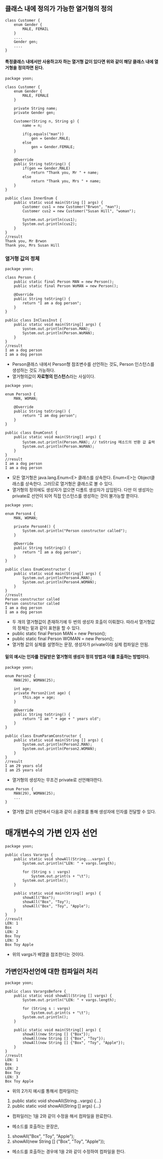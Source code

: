 ## 클래스 내에 정의가 가능한 열거형의 정의

```
class Customer {
	enum Gender {
    	MALE, FEMAIL
    }
    ....
    Gender gen;
    ....
}
```

#### 특정클래스 내에서만 사용하고자 하는 열거형 값이 있다면 위와 같이 해당 클래스 내에 열거형을 정의하면 된다.

```
package yoon;

class Customer {
    enum Gender {
        MALE, FEMALE
    }

    private String name;
    private Gender gen;

    Customer(String n, String g) {
        name = n;

        if(g.equals("man"))
            gen = Gender.MALE;
        else
            gen = Gender.FEMALE;
    }

    @Override
    public String toString() {
        if(gen == Gender.MALE)
            return "Thank you, Mr " + name;
        else
            return "Thank you, Mrs " + name;
    }
}

public class InnerEnum {
    public static void main(String [] args) {
        Customer cus1 = new Customer("Brwon", "man");
        Customer cus2 = new Customer("Susan Hill", "woman");

        System.out.println(cus1);
        System.out.println(cus2);
    }
}
//result
Thank you, Mr Brwon
Thank you, Mrs Susan Hill
```

### 열거형 값의 정체

```
package yoon;

class Person {
    public static final Person MAN = new Person();
    public static final Person WoMAN = new Person();

    @Override
    public String toString() {
        return "I am a dog person";
    }
}

public class InClassInst {
    public static void main(String[] args) {
        System.out.println(Person.MAN);
        System.out.println(Person.WoMAN);
    }
}
//result
I am a dog person
I am a dog person
```
- Person클래스 내에서 Person형 참조변수를 선언하는 것도, Person 인스턴스를 생성하는 것도 가능하다.
- 열거형의값이 **자료형의 인스턴스**라는 사실이다.

```
package yoon;

enum Person3 {
    MAN, WOMAN;

    @Override
    public String toString() {
        return "I am dog person";
    }
}

public class EnumConst {
    public static void main(String[] args) {
        System.out.println(Person.MAN); // toString 메소드의 반환 값 출력
        System.out.println(Person.WoMAN);
    }
}
//result
I am a dog person
I am a dog person
```
- 모든 열거형은 java.lang.Enum\<E> 클래스를 상속한다. Enum\<E>는 Object클래스를 상속한다. 그러므로 열거형은 클래스로 볼 수 있다.
- 열거형의 정의에도 생성자가 없으면 디폴트 생성자가 삽입된다. 다만 이 생성자는 private로 선언이 되어 직접 인스턴스를 생성하는 것이 불가능할 뿐이다.

```
package yoon;

enum Person4 {
    MAN, WOMAN;

    private Person4() {
        System.out.println("Person constructor called");
    }

    @Override
    public String toString() {
        return "I am a dog person";
    }
}

public class EnumConstructor {
    public static void main(String[] args) {
        System.out.println(Person4.MAN);
        System.out.println(Person4.WOMAN);
    }
}
//result
Person constructor called
Person constructor called
I am a dog person
I am a dog person
```
- 두 개의 열거형값이 존재하기에 두 번의 생성자 호출이 이뤄졌다. 따라서 열거형값의 정체는 밑과 같이 표현을 할 수 있다.
- public static final Person MAN = new Person();
- public static final Person WOMAN = new Person();
- 열거형 값의 실체를 설명하는 문장, 생성자가 private이라 실제 컴파일은 안됨.


#### 밑의 예시는 인자를 전달받은 열거형의 생성자 정의 방법과 이를 호출하는 방법이다.

```
package yoon;

enum Person2 {
    MAN(29), WOMAN(25);

    int age;
    private Person2(int age) {
        this.age = age;
    }

    @Override
    public String toString() {
        return "I am " + age + " years old";
    }
}

public class EnumParamConstructor {
    public static void main(String [] args) {
        System.out.println(Person2.MAN);
        System.out.println(Person2.WOMAN);
    }
}
//result
I am 29 years old
I am 25 years old
```
- 열거형의 생성자는 무조건 private로 선언해야한다.

```
enum Person {
	MAN(29), WOMAN(25);
    ...
}
```
- 열거형 값의 선언에서 다음과 같이 소괄호를 통해 생성자에 인자를 전달할 수 있다.

# 매개변수의 가변 인자 선언

```
package yoon;

public class Varargs {
    public static void showAll(String...vargs) {
        System.out.println("LEN: " + vargs.length);

        for (String s : vargs)
            System.out.print(s + "\t");
        System.out.println();
    }

    public static void main(String[] args) {
        showAll("Box");
        showAll("Box", "Toy");
        showAll("Box", "Toy", "Apple");
    }
}
//result
LEN: 1
Box	
LEN: 2
Box	Toy	
LEN: 3
Box	Toy	Apple	
```

- 위의 vargs가 배열을 참조한다는 것이다. 

## 가변인자선언에 대한 컴파일러 처리

```
package yoon;

public class VarargsBefore {
    public static void showAll(String [] vargs) {
        System.out.println("LEN: " + vargs.length);

        for (String s : vargs)
            System.out.print(s + "\t");
        System.out.println();
    }

    public static void main(String[] args) {
        showAll(new String [] {"Box"});
        showAll(new String [] {"Box", "Toy"});
        showAll(new String [] {"Box", "Toy", "Apple"});
    }
}
//result
LEN: 1
Box	
LEN: 2
Box	Toy	
LEN: 3
Box	Toy	Apple	
```

- 위의 2가지 예시를 통해서 컴파일러는 
1. public static void showAll(String...vargs) {...}
2. public static void showAll(String [] args) {...}
- 컴파일러는 1을 2와 같이 수정을 해서 컴파일을 완료한다.

- 메소드를 호출하는 문장은,
1. showAll("Box", "Toy", "Apple");
2. showAll(new String [] {"Box", "Toy", "Apple"});
- 메소드를 호출하는 경우에 1을 2와 같이 수정하여 컴파일을 한다.